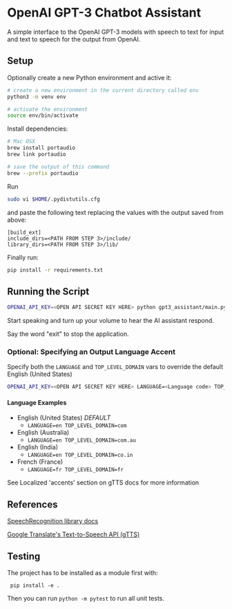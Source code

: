 # OpenAI GPT-3 Chatbot Assistant

A simple interface to the OpenAI GPT-3 models with speech
to text for input and text to speech for the output from OpenAI.

## Setup

Optionally create a new Python environment and active it:

```bash
# create a new environment in the current directory called env
python3 -m venv env

# activate the environment
source env/bin/activate
```

Install dependencies:

```bash
# Mac OSX
brew install portaudio
brew link portaudio

# save the output of this command
brew --prefix portaudio
```

Run 
```bash
sudo vi $HOME/.pydistutils.cfg
```

and paste the following text replacing the values with the output saved from above:

```text
[build_ext]
include_dirs=<PATH FROM STEP 3>/include/
library_dirs=<PATH FROM STEP 3>/lib/
```

Finally run:
```bash
pip install -r requirements.txt
```

## Running the Script

```bash
OPENAI_API_KEY=<OPEN API SECRET KEY HERE> python gpt3_assistant/main.py
```

Start speaking and turn up your volume to hear the AI 
assistant respond.

Say the word "exit" to stop the application.

### Optional: Specifying an Output Language Accent

Specify both the `LANGUAGE` and `TOP_LEVEL_DOMAIN` vars to override the default English (United States)

```bash
OPENAI_API_KEY=<OPEN API SECRET KEY HERE> LANGUAGE=<Language code> TOP_LEVEL_DOMAIN=<Top-level domain> python gpt3_assistant/main.py
```

#### Language Examples

* English (United States) *DEFAULT*
  * `LANGUAGE=en TOP_LEVEL_DOMAIN=com`
* English (Australia)
  * `LANGUAGE=en TOP_LEVEL_DOMAIN=com.au`
* English (India)
  * `LANGUAGE=en TOP_LEVEL_DOMAIN=co.in`
* French (France)
  * `LANGUAGE=fr TOP_LEVEL_DOMAIN=fr`

See Localized 'accents' section on gTTS docs for more information

## References

[SpeechRecognition library docs](https://pypi.org/project/SpeechRecognition/1.2.3)

[Google Translate's Text-to-Speech API (gTTS)](https://gtts.readthedocs.io/en/latest/module.html#)


## Testing

The project has to be installed as a module first with:

```commandline
 pip install -e .
```

Then you can run `python -m pytest` to run all unit tests.
